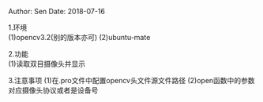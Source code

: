 Author: Sen 
Date: 2018-07-16 

1.环境   
(1)opencv3.2(别的版本亦可)
(2)ubuntu-mate

2.功能   
(1)读取双目摄像头并显示

3.注意事项
(1)在.pro文件中配置opencv头文件源文件路径
(2)open函数中的参数对应摄像头协议或者是设备号